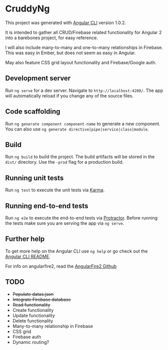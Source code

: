# CruddyNg

This project was generated with [Angular CLI](https://github.com/angular/angular-cli) version 1.0.2.

It is intended to gather all CRUD/Firebase related functionality for Angular 2 into a barebones project, for easy reference.

I will also include many-to-many and one-to-many relationships in Firebase. This was easy in Ember, but does not seem as easy in Angular.

May also feature CSS grid layout functionality and Firebase/Google auth.

## Development server

Run `ng serve` for a dev server. Navigate to `http://localhost:4200/`. The app will automatically reload if you change any of the source files.

## Code scaffolding

Run `ng generate component component-name` to generate a new component. You can also use `ng generate directive|pipe|service|class|module`.

## Build

Run `ng build` to build the project. The build artifacts will be stored in the `dist/` directory. Use the `-prod` flag for a production build.

## Running unit tests

Run `ng test` to execute the unit tests via [Karma](https://karma-runner.github.io).

## Running end-to-end tests

Run `ng e2e` to execute the end-to-end tests via [Protractor](http://www.protractortest.org/).
Before running the tests make sure you are serving the app via `ng serve`.

## Further help

To get more help on the Angular CLI use `ng help` or go check out the [Angular CLI README](https://github.com/angular/angular-cli/blob/master/README.md).

For info on angularfire2, read the [AngularFire2 Github](https://github.com/angular/angularfire2)

## TODO
+ ~~Populate datas.json~~
+ ~~Integrate Firebase database~~
+ ~~Read functionality~~
+ Create functionality
+ Update functionality
+ Delete functionality
+ Many-to-many relationship in Firebase
+ CSS grid
+ Firebase auth
+ Dynamic routing?
